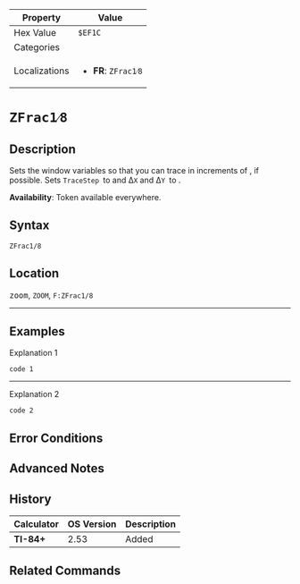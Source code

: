| Property      | Value |
|---------------|-------|
| Hex Value     | `$EF1C`|
| Categories    | <ul></ul> |
| Localizations | <ul><li><b>FR</b>: `ZFrac1⁄8`</li></ul> |

# `ZFrac1⁄8`

## Description
Sets the window variables so that you can trace in increments of , if possible. Sets `TraceStep `to  and Δ`X` and Δ`Y `to .


<b>Availability</b>: Token available everywhere.

## Syntax
`ZFrac1/8`

## Location
<kbd>zoom</kbd>, `ZOOM`, `F:ZFrac1/8`
<hr>

## Examples

Explanation 1
```ti-basic
code 1
```
---
Explanation 2
```ti-basic
code 2
```

## Error Conditions


## Advanced Notes


## History
| Calculator | OS Version | Description |
|------------|------------|-------------|
| <b>TI-84+</b> | 2.53 | Added

## Related Commands

    